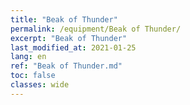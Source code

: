 ```yaml
---
title: "Beak of Thunder"
permalink: /equipment/Beak of Thunder/
excerpt: "Beak of Thunder"
last_modified_at: 2021-01-25
lang: en
ref: "Beak of Thunder.md"
toc: false
classes: wide
---
```


